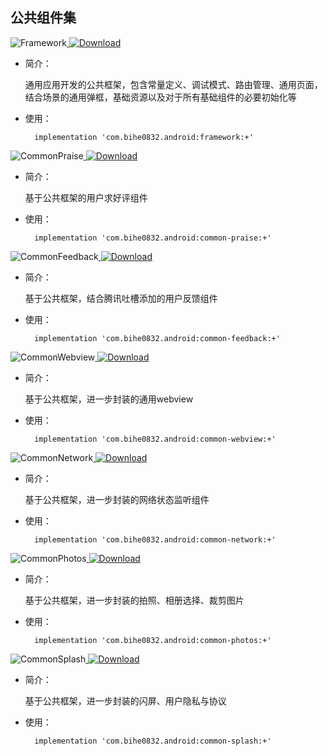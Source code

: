 
## 公共组件集

![Framework](https://img.shields.io/badge/AndroidAppFactory-Framework-brightgreen)[ ![Download](https://api.bintray.com/packages/bihe0832/android/framework/images/download.svg) ](https://bintray.com/bihe0832/android/framework/_latestVersion)

- 简介：

   通用应用开发的公共框架，包含常量定义、调试模式、路由管理、通用页面，结合场景的通用弹框，基础资源以及对于所有基础组件的必要初始化等
    
- 使用：

		implementation 'com.bihe0832.android:framework:+'
    
![CommonPraise](https://img.shields.io/badge/AndroidAppFactory-CommonPraise-brightgreen)[ ![Download](https://api.bintray.com/packages/bihe0832/android/common-praise/images/download.svg) ](https://bintray.com/bihe0832/android/common-praise/_latestVersion)

- 简介：

   基于公共框架的用户求好评组件
    
- 使用：

		implementation 'com.bihe0832.android:common-praise:+'
    
![CommonFeedback](https://img.shields.io/badge/AndroidAppFactory-CommonFeedback-brightgreen)[ ![Download](https://api.bintray.com/packages/bihe0832/android/common-feedback/images/download.svg) ](https://bintray.com/bihe0832/android/common-feedback/_latestVersion)

- 简介：

   基于公共框架，结合腾讯吐槽添加的用户反馈组件
    
- 使用：

		implementation 'com.bihe0832.android:common-feedback:+'
    
![CommonWebview](https://img.shields.io/badge/AndroidAppFactory-CommonWebview-brightgreen)[ ![Download](https://api.bintray.com/packages/bihe0832/android/common-webview/images/download.svg) ](https://bintray.com/bihe0832/android/common-webview/_latestVersion)

- 简介：

   基于公共框架，进一步封装的通用webview
    
- 使用：

		implementation 'com.bihe0832.android:common-webview:+'
    
![CommonNetwork](https://img.shields.io/badge/AndroidAppFactory-CommonNetwork-brightgreen)[ ![Download](https://api.bintray.com/packages/bihe0832/android/common-network/images/download.svg) ](https://bintray.com/bihe0832/android/common-network/_latestVersion)

- 简介：

   基于公共框架，进一步封装的网络状态监听组件
    
- 使用：

		implementation 'com.bihe0832.android:common-network:+'
    
![CommonPhotos](https://img.shields.io/badge/AndroidAppFactory-CommonPhotos-brightgreen)[ ![Download](https://api.bintray.com/packages/bihe0832/android/common-photos/images/download.svg) ](https://bintray.com/bihe0832/android/common-photos/_latestVersion)

- 简介：

   基于公共框架，进一步封装的拍照、相册选择、裁剪图片
    
- 使用：

		implementation 'com.bihe0832.android:common-photos:+'
    
![CommonSplash](https://img.shields.io/badge/AndroidAppFactory-CommonSplash-brightgreen)[ ![Download](https://api.bintray.com/packages/bihe0832/android/common-splash/images/download.svg) ](https://bintray.com/bihe0832/android/common-splash/_latestVersion)

- 简介：

   基于公共框架，进一步封装的闪屏、用户隐私与协议
    
- 使用：

		implementation 'com.bihe0832.android:common-splash:+'
    
